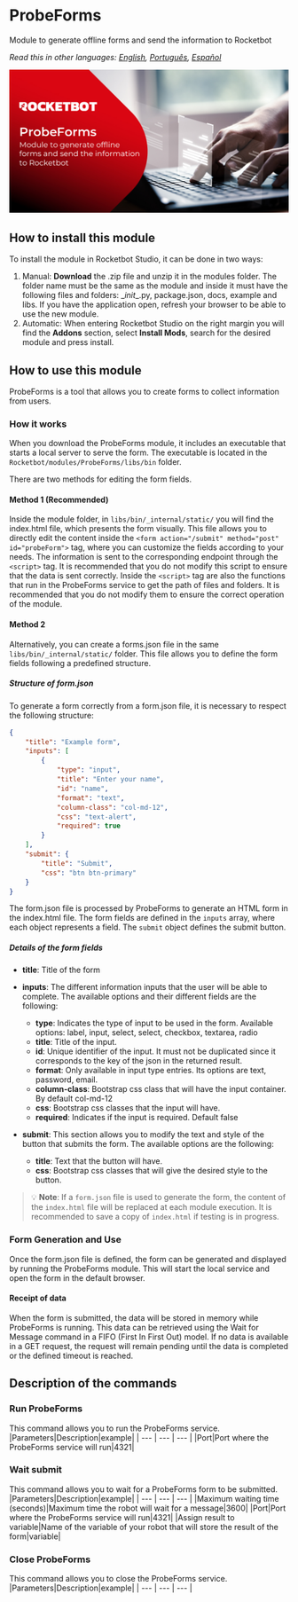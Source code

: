 # ProbeForms
  
Module to generate offline forms and send the information to Rocketbot  

*Read this in other languages: [English](Manual_ProbeForms.md), [Português](Manual_ProbeForms.pr.md), [Español](Manual_ProbeForms.es.md)*
  
![banner](imgs/Banner_ProbeForms.jpg)
## How to install this module
  
To install the module in Rocketbot Studio, it can be done in two ways:
1. Manual: __Download__ the .zip file and unzip it in the modules folder. The folder name must be the same as the module and inside it must have the following files and folders: \__init__.py, package.json, docs, example and libs. If you have the application open, refresh your browser to be able to use the new module.
2. Automatic: When entering Rocketbot Studio on the right margin you will find the **Addons** section, select **Install Mods**, search for the desired module and press install.  


## How to use this module

ProbeForms is a tool that allows you to create forms to collect information from users.

### How it works

When you download the ProbeForms module, it includes an executable that starts a local server to serve the form. The executable is located in the `Rocketbot/modules/ProbeForms/libs/bin` folder.

There are two methods for editing the form fields.

#### Method 1 (Recommended)

Inside the module folder, in `libs/bin/_internal/static/` you will find the index.html file, which presents the form visually. This file allows you to directly edit the content inside the `<form action="/submit" method="post" id="probeForm">` tag, where you can customize the fields according to your needs. The information is sent to the corresponding endpoint through the `<script>` tag. It is recommended that you do not modify this script to ensure that the data is sent correctly. Inside the `<script>` tag are also the functions that run in the ProbeForms service to get the path of 
files and folders. It is recommended that you do not modify them to ensure the correct operation of the module.

#### Method 2

Alternatively, you can create a forms.json file in the same `libs/bin/_internal/static/` folder. This file allows you to define the form fields following a predefined structure.

##### Structure of form.json

To generate a form correctly from a form.json file, it is necessary to respect the following structure:

```json
{
    "title": "Example form",
    "inputs": [
        {
            "type": "input",
            "title": "Enter your name",
            "id": "name",
            "format": "text",
            "column-class": "col-md-12",
            "css": "text-alert",
            "required": true
        }
    ],
    "submit": {
        "title": "Submit",
        "css": "btn btn-primary"
    }
}
```

The form.json file is processed by ProbeForms to generate an HTML form in the index.html file. The form fields are defined in the `inputs` array, where each object represents a field. The `submit` object defines the submit button.

##### Details of the form fields

- **title**: Title of the form

- **inputs**: The different information inputs that the user will be able to complete. The available options and their different fields are the following:
  - **type**: Indicates the type of input to be used in the form. Available options: label, input, select, select, checkbox, textarea, radio
  - **title**: Title of the input.
  - **id**: Unique identifier of the input. It must not be duplicated since it corresponds to the key of the json in the returned result.
  - **format**: Only available in input type entries. Its options are text, password, email.
  - **column-class**: Bootstrap css class that will have the input container. By default col-md-12
  - **css**: Bootstrap css classes that the input will have.
  - **required**: Indicates if the input is required. Default false

- **submit**: This section allows you to modify the text and style of the button that submits the form. The available options are the following:
  - **title**: Text that the button will have.
  - **css**: Bootstrap css classes that will give the desired style to the button.

> 💡 **Note**: If a `form.json` file is used to generate the form, the content of the `index.html` file will be replaced at each module execution. It is recommended to save a copy of `index.html` if testing is in progress.

### Form Generation and Use

Once the form.json file is defined, the form can be generated and displayed by running the ProbeForms module. This will start the local service and open the form in the default browser.

#### Receipt of data

When the form is submitted, the data will be stored in memory while ProbeForms is running. This data can be retrieved using the Wait for Message command in a FIFO (First In First Out) model. If no data is available in a GET request, the request will remain pending until the data is completed or the defined timeout is reached.


## Description of the commands

### Run ProbeForms
  
This command allows you to run the ProbeForms service.
|Parameters|Description|example|
| --- | --- | --- |
|Port|Port where the ProbeForms service will run|4321|

### Wait submit
  
This command allows you to wait for a ProbeForms form to be submitted.
|Parameters|Description|example|
| --- | --- | --- |
|Maximum waiting time (seconds)|Maximum time the robot will wait for a message|3600|
|Port|Port where the ProbeForms service will run|4321|
|Assign result to variable|Name of the variable of your robot that will store the result of the form|variable|

### Close ProbeForms
  
This command allows you to close the ProbeForms service.
|Parameters|Description|example|
| --- | --- | --- |
